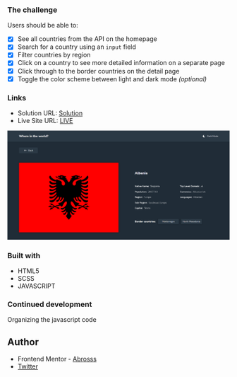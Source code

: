 ### The challenge

Users should be able to:

- [x] See all countries from the API on the homepage
- [x] Search for a country using an `input` field
- [x] Filter countries by region
- [x] Click on a country to see more detailed information on a separate page
- [x] Click through to the border countries on the detail page
- [x] Toggle the color scheme between light and dark mode *(optional)*

### Links

- Solution URL: [Solution](https://www.frontendmentor.io/solutions/rest-api-countries-RuNv_5Vbhl)
- Live Site URL: [LIVE](https://findacountrynowapi.netlify.app/)

![](./flag.png)

### Built with

- HTML5 
- SCSS 
- JAVASCRIPT

### Continued development

Organizing the javascript code 

## Author

- Frontend Mentor - [Abrosss](https://www.frontendmentor.io/profile/Abrosss)
- [Twitter](https://twitter.com/ronessu)

